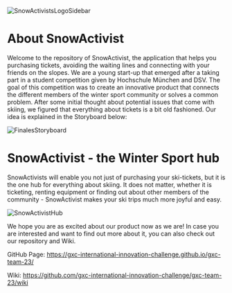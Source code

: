    ![SnowActivistsLogoSidebar](https://user-images.githubusercontent.com/72878620/102064995-485a6700-3df8-11eb-918f-7b73ea1a81d5.png)

# About SnowActivist
Welcome to the repository of SnowActivist, the application that helps you purchasing tickets, avoiding the waiting lines and connecting with your friends on the slopes. We are a young start-up that emerged after a taking part in a student competition given by Hochschule München and DSV. The goal of this competition was  to create an innovative product that connects the different members of the winter sport community or solves a common problem. After some initial thought about potential issues that come with skiing, we figured that everything about tickets is a bit old fashioned. Our idea is explained in the Storyboard below:

![FinalesStoryboard](https://user-images.githubusercontent.com/72878620/102063145-f0bafc00-3df5-11eb-8399-56427acc96d4.jpg)

# SnowActivist - the Winter Sport hub
SnowActivists will enable you not just of purchasing your ski-tickets, but it is the one hub for everything about skiing. It does not matter, whether it is ticketing, renting equipment or finding out about other members of the community - SnowActivist makes your ski trips much more joyful and easy.

![SnowActivistHub](https://user-images.githubusercontent.com/72878620/102144110-34991a00-3e65-11eb-892e-e0c8654ebc9d.jpg)

We hope you are as excited about our product now as we are! In case you are interested and want to find out more about it, you can also check out our repository and Wiki.

GitHub Page: https://gxc-international-innovation-challenge.github.io/gxc-team-23/

Wiki: https://github.com/gxc-international-innovation-challenge/gxc-team-23/wiki
